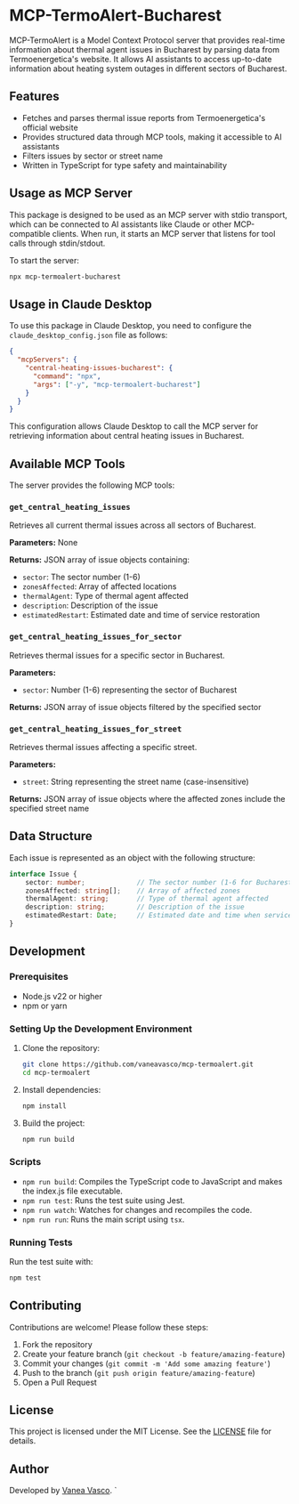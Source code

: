 # MCP-TermoAlert-Bucharest

MCP-TermoAlert is a Model Context Protocol server that provides real-time information about thermal agent issues in Bucharest by parsing data from Termoenergetica's website. It allows AI assistants to access up-to-date information about heating system outages in different sectors of Bucharest.

## Features

- Fetches and parses thermal issue reports from Termoenergetica's official website
- Provides structured data through MCP tools, making it accessible to AI assistants
- Filters issues by sector or street name
- Written in TypeScript for type safety and maintainability

## Usage as MCP Server

This package is designed to be used as an MCP server with stdio transport, which can be connected to AI assistants like Claude or other MCP-compatible clients. When run, it starts an MCP server that listens for tool calls through stdin/stdout.

To start the server:

```bash
npx mcp-termoalert-bucharest
```

## Usage in Claude Desktop

To use this package in Claude Desktop, you need to configure the `claude_desktop_config.json` file as follows:

```json
{
  "mcpServers": {
    "central-heating-issues-bucharest": {
      "command": "npx",
      "args": ["-y", "mcp-termoalert-bucharest"]
    }
  }
}
```

This configuration allows Claude Desktop to call the MCP server for retrieving information about central heating issues in Bucharest.

## Available MCP Tools

The server provides the following MCP tools:

### `get_central_heating_issues`

Retrieves all current thermal issues across all sectors of Bucharest.

**Parameters:** None

**Returns:** JSON array of issue objects containing:
- `sector`: The sector number (1-6)
- `zonesAffected`: Array of affected locations
- `thermalAgent`: Type of thermal agent affected
- `description`: Description of the issue
- `estimatedRestart`: Estimated date and time of service restoration

### `get_central_heating_issues_for_sector`

Retrieves thermal issues for a specific sector in Bucharest.

**Parameters:**
- `sector`: Number (1-6) representing the sector of Bucharest

**Returns:** JSON array of issue objects filtered by the specified sector

### `get_central_heating_issues_for_street`

Retrieves thermal issues affecting a specific street.

**Parameters:**
- `street`: String representing the street name (case-insensitive)

**Returns:** JSON array of issue objects where the affected zones include the specified street name

## Data Structure

Each issue is represented as an object with the following structure:

```typescript
interface Issue {
    sector: number;             // The sector number (1-6 for Bucharest)
    zonesAffected: string[];    // Array of affected zones
    thermalAgent: string;       // Type of thermal agent affected
    description: string;        // Description of the issue
    estimatedRestart: Date;     // Estimated date and time when service will be restored
}
```

## Development

### Prerequisites

- Node.js v22 or higher
- npm or yarn

### Setting Up the Development Environment

1. Clone the repository:
   ```bash
   git clone https://github.com/vaneavasco/mcp-termoalert.git
   cd mcp-termoalert
   ```

2. Install dependencies:
   ```bash
   npm install
   ```

3. Build the project:
   ```bash
   npm run build
   ```

### Scripts

- `npm run build`: Compiles the TypeScript code to JavaScript and makes the index.js file executable.
- `npm run test`: Runs the test suite using Jest.
- `npm run watch`: Watches for changes and recompiles the code.
- `npm run run`: Runs the main script using `tsx`.

### Running Tests

Run the test suite with:

```bash
npm test
```

## Contributing

Contributions are welcome! Please follow these steps:

1. Fork the repository
2. Create your feature branch (`git checkout -b feature/amazing-feature`)
3. Commit your changes (`git commit -m 'Add some amazing feature'`)
4. Push to the branch (`git push origin feature/amazing-feature`)
5. Open a Pull Request

## License

This project is licensed under the MIT License. See the [LICENSE](LICENSE) file for details.

## Author

Developed by [Vanea Vasco](https://github.com/vaneavasco).
`